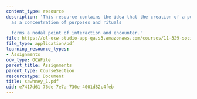 ```yaml
---
content_type: resource
description: 'This resource contains the idea that the creation of a point which acts
  as a concentration of purposes and rituals

  forms a nodal point of interaction and encounter.'
file: https://ol-ocw-studio-app-qa.s3.amazonaws.com/courses/11-329-social-theory-and-the-city-fall-2005/e7417d6176de7e7a730e4001d82c4feb_sawhney_1.pdf
file_type: application/pdf
learning_resource_types:
- Assignments
ocw_type: OCWFile
parent_title: Assignments
parent_type: CourseSection
resourcetype: Document
title: sawhney_1.pdf
uid: e7417d61-76de-7e7a-730e-4001d82c4feb
---
```

